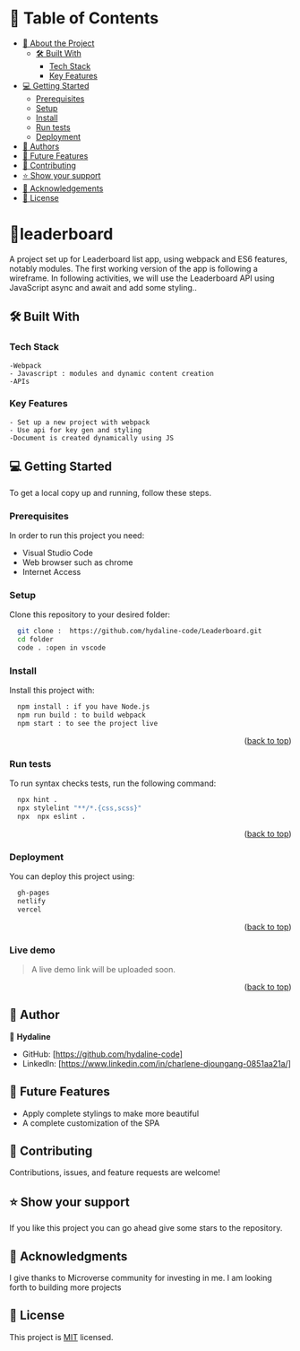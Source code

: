 
# 📗 Table of Contents

- [📖 About the Project](#about-project)
  - [🛠 Built With](#built-with)
    - [Tech Stack](#tech-stack)
    - [Key Features](#key-features)
- [💻 Getting Started](#getting-started)
  - [Prerequisites](#prerequisites)
  - [Setup](#setup)
  - [Install](#install)
  - [Run tests](#run-tests)
  - [Deployment](#deployment)
- [👥 Authors](#authors)
- [🔭 Future Features](#future-features)
- [🤝 Contributing](#contributing)
- [⭐️ Show your support](#support)
- [🙏 Acknowledgements](#acknowledgements)
- [📝 License](#license)

# 📖leaderboard<a name="about-project"></a>

 A project set up for  Leaderboard list app, using webpack and ES6 features, notably modules. The first working version of the app is following a wireframe.  In following activities, we will use the Leaderboard API using JavaScript async and await and add some styling..



## 🛠 Built With <a name="built-with"></a>

### Tech Stack <a name="tech-stack"></a>

    -Webpack
    - Javascript : modules and dynamic content creation
    -APIs

### Key Features <a name="key-features"></a>
    - Set up a new project with webpack
    - Use api for key gen and styling 
    -Document is created dynamically using JS

## 💻 Getting Started <a name="getting-started"></a>

To get a local copy up and running, follow these steps.

### Prerequisites

In order to run this project you need:

- Visual Studio Code
- Web browser such as chrome
- Internet Access

### Setup

Clone this repository to your desired folder:

```sh
  git clone :  https://github.com/hydaline-code/Leaderboard.git
  cd folder 
  code . :open in vscode
```

### Install

Install this project with:

```sh
  npm install : if you have Node.js
  npm run build : to build webpack
  npm start : to see the project live
```
<p align="right">(<a href="#readme-top">back to top</a>)</p>

### Run tests

To run  syntax checks tests, run the following command:
```sh
  npx hint .
  npx stylelint "**/*.{css,scss}"
  npx  npx eslint .
```
<p align="right">(<a href="#readme-top">back to top</a>)</p>

### Deployment

You can deploy this project using:

```sh
  gh-pages
  netlify
  vercel
```
<p align="right">(<a href="#readme-top">back to top</a>)</p>

### Live demo
> A live demo link will be uploaded soon.

<p align="right">(<a href="#readme-top">back to top</a>)</p>

## 👥 Author <a name="authors"></a>

👤 **Hydaline**

- GitHub: [https://github.com/hydaline-code]
- LinkedIn: [https://www.linkedin.com/in/charlene-djoungang-0851aa21a/]

## 🔭 Future Features <a name="future-features"></a>

- Apply complete stylings to make more beautiful
- A complete customization of the SPA


## 🤝 Contributing <a name="contributing"></a>

Contributions, issues, and feature requests are welcome! 

## ⭐️ Show your support <a name="support"></a>

If you like this project you can go ahead give some stars to the repository.


## 🙏 Acknowledgments <a name="acknowledgements"></a>

I give thanks to Microverse community for investing in me. I am looking forth to building more projects

## 📝 License <a name="license"></a>

This project is [MIT](./LICENSE) licensed.